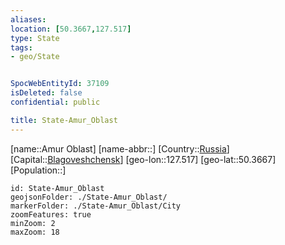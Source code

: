 ```yaml
---
aliases: 
location: [50.3667,127.517]
type: State
tags:
- geo/State


SpocWebEntityId: 37109
isDeleted: false
confidential: public

title: State-Amur_Oblast
---
```

[name::Amur Oblast]
[name-abbr::]
[Country::[Russia](geo/Continent/Europe/Russia.md)]
[Capital::[Blagoveshchensk](geo/Continent/Europe/Russia/City/Blagoveshchensk.md)]
[geo-lon::127.517]
[geo-lat::50.3667]
[Population::]



```leaflet
id: State-Amur_Oblast
geojsonFolder: ./State-Amur_Oblast/
markerFolder: ./State-Amur_Oblast/City
zoomFeatures: true 
minZoom: 2 
maxZoom: 18
```


